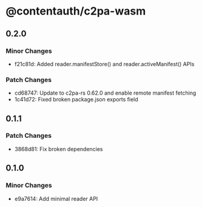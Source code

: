 # @contentauth/c2pa-wasm

## 0.2.0

### Minor Changes

- f21c81d: Added reader.manifestStore() and reader.activeManifest() APIs

### Patch Changes

- cd68747: Update to c2pa-rs 0.62.0 and enable remote manifest fetching
- 1c41d72: Fixed broken package.json exports field

## 0.1.1

### Patch Changes

- 3868d81: Fix broken dependencies

## 0.1.0

### Minor Changes

- e9a7614: Add minimal reader API
